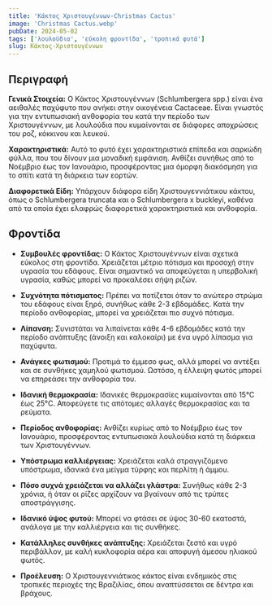 ```yaml
---
title: 'Κάκτος Χριστουγέννων-Christmas Cactus'
image: 'Christmas Cactus.webp'
pubDate: 2024-05-02
tags: ['λουλούδια', 'εύκολη φροντίδα', 'τροπικά φυτά']
slug: Κάκτος-Χριστουγέννων
---
```


**Περιγραφή**
----------------
**Γενικά Στοιχεία:**
Ο Κάκτος Χριστουγέννων (Schlumbergera spp.) είναι ένα αειθαλές παχύφυτο που ανήκει στην οικογένεια Cactaceae. Είναι γνωστός για την εντυπωσιακή ανθοφορία του κατά την περίοδο των Χριστουγέννων, με λουλούδια που κυμαίνονται σε διάφορες αποχρώσεις του ροζ, κόκκινου και λευκού.

**Χαρακτηριστικά:**
Αυτό το φυτό έχει χαρακτηριστικά επίπεδα και σαρκώδη φύλλα, που του δίνουν μια μοναδική εμφάνιση. Ανθίζει συνήθως από το Νοέμβριο έως τον Ιανουάριο, προσφέροντας μια όμορφη διακόσμηση για το σπίτι κατά τη διάρκεια των εορτών.

**Διαφορετικά Είδη:**
Υπάρχουν διάφορα είδη Χριστουγεννιάτικου κάκτου, όπως ο Schlumbergera truncata και ο Schlumbergera x buckleyi, καθένα από τα οποία έχει ελαφρώς διαφορετικά χαρακτηριστικά και ανθοφορία.

**Φροντίδα**
--------------

* **Συμβουλές φροντίδας:** Ο Κάκτος Χριστουγέννων είναι σχετικά εύκολος στη φροντίδα. Χρειάζεται μέτριο πότισμα και προσοχή στην υγρασία του εδάφους. Είναι σημαντικό να αποφεύγεται η υπερβολική υγρασία, καθώς μπορεί να προκαλέσει σήψη ριζών.

* **Συχνότητα πότισματος:** Πρέπει να ποτίζεται όταν το ανώτερο στρώμα του εδάφους είναι ξηρό, συνήθως κάθε 2-3 εβδομάδες. Κατά την περίοδο ανθοφορίας, μπορεί να χρειάζεται πιο συχνό πότισμα.

* **Λίπανση:** Συνιστάται να λιπαίνεται κάθε 4-6 εβδομάδες κατά την περίοδο ανάπτυξης (άνοιξη και καλοκαίρι) με ένα υγρό λίπασμα για παχύφυτα.

* **Ανάγκες φωτισμού:** Προτιμά το έμμεσο φως, αλλά μπορεί να αντέξει και σε συνθήκες χαμηλού φωτισμού. Ωστόσο, η έλλειψη φωτός μπορεί να επηρεάσει την ανθοφορία του.

* **Ιδανική θερμοκρασία:** Ιδανικές θερμοκρασίες κυμαίνονται από 15°C έως 25°C. Αποφεύγετε τις απότομες αλλαγές θερμοκρασίας και τα ρεύματα.

* **Περίοδος ανθοφορίας:** Ανθίζει κυρίως από το Νοέμβριο έως τον Ιανουάριο, προσφέροντας εντυπωσιακά λουλούδια κατά τη διάρκεια των Χριστουγέννων.

* **Υπόστρωμα καλλιέργειας:** Χρειάζεται καλά στραγγιζόμενο υπόστρωμα, ιδανικά ένα μείγμα τύρφης και περλίτη ή άμμου.

* **Πόσο συχνά χρειάζεται να αλλάζει γλάστρα:** Συνήθως κάθε 2-3 χρόνια, ή όταν οι ρίζες αρχίζουν να βγαίνουν από τις τρύπες αποστράγγισης.

* **Ιδανικό ύψος φυτού:** Μπορεί να φτάσει σε ύψος 30-60 εκατοστά, ανάλογα με την καλλιέργεια και τις συνθήκες.

* **Κατάλληλες συνθήκες ανάπτυξης:** Χρειάζεται ζεστό και υγρό περιβάλλον, με καλή κυκλοφορία αέρα και αποφυγή άμεσου ηλιακού φωτός.

* **Προέλευση:** Ο Χριστουγεννιάτικος κάκτος είναι ενδημικός στις τροπικές περιοχές της Βραζιλίας, όπου αναπτύσσεται σε δέντρα και βράχους.
